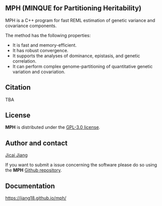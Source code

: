 ## MPH (MINQUE for Partitioning Heritability)
MPH is a C++ program for fast REML estimation of genetic variance and covariance components.

The method has the following properties:

- It is fast and memory-efficient.
- It has robust convergence.
- It supports the analyses of dominance, epistasis, and genetic correlation.
- It can perform complex genome-partitioning of quantitative genetic variation and covariation.

## Citation
TBA

## License 
**MPH** is distributed under the [GPL-3.0 license](https://github.com/jiang18/mph/blob/main/LICENSE).

## Author and contact
[Jicai Jiang](https://cals.ncsu.edu/animal-science/people/jicai-jiang)

If you want to submit a issue concerning the software please do so using the **MPH** [Github repository](https://github.com/jiang18/mph/issues).

## Documentation
https://jiang18.github.io/mph/
